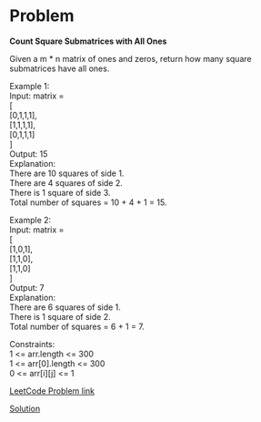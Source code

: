 # Problem
__Count Square Submatrices with All Ones__

Given a m * n matrix of ones and zeros, return how many square submatrices have all ones.<br> 

Example 1:<br>
Input: matrix =<br>
[<br>
  [0,1,1,1],<br>
  [1,1,1,1],<br>
  [0,1,1,1]<br>
]<br>
Output: 15<br>
Explanation: <br>
There are 10 squares of side 1.<br>
There are 4 squares of side 2.<br>
There is  1 square of side 3.<br>
Total number of squares = 10 + 4 + 1 = 15.<br>

Example 2:<br>
Input: matrix =<br> 
[<br>
  [1,0,1],<br>
  [1,1,0],<br>
  [1,1,0]<br>
]<br>
Output: 7<br>
Explanation: <br>
There are 6 squares of side 1.  <br>
There is 1 square of side 2. <br>
Total number of squares = 6 + 1 = 7.<br>
 
Constraints:<br>
1 <= arr.length <= 300<br>
1 <= arr[0].length <= 300<br>
0 <= arr[i][j] <= 1<br>

[LeetCode Problem link](https://leetcode.com/explore/featured/card/may-leetcoding-challenge/536/week-3-may-15th-may-21st/3336/)

[Solution](https://github.com/DhanabalShanmugam/Leet-Code-30-Days-Challenge/blob/master/May2020/Week3/Day_21/Solution.py)


